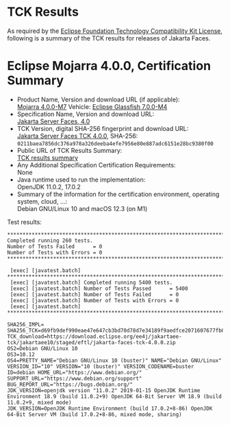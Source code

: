 TCK Results
===========

As required by the
[Eclipse Foundation Technology Compatibility Kit License](https://www.eclipse.org/legal/tck.php),
following is a summary of the TCK results for releases of Jakarta Faces.

# Eclipse Mojarra 4.0.0, Certification Summary

- Product Name, Version and download URL (if applicable): <br/>
  [Mojarra 4.0.0-M7](https://github.com/eclipse-ee4j/mojarra/releases/download/4.0.0-M7-RELEASE/jakarta.faces-4.0.0-M7.jar)
  Vehicle: [Eclipse Glassfish 7.0.0-M4](https://repo1.maven.org/maven2/org/glassfish/main/distributions/glassfish/7.0.0-M4/glassfish-7.0.0-M4.zip)
- Specification Name, Version and download URL: <br/>
  [Jakarta Server Faces, 4.0](https://jakarta.ee/specifications/faces/4.0)
- TCK Version, digital SHA-256 fingerprint and download URL: <br/>
  [Jakarta Server Faces TCK 4.0.0](https://download.eclipse.org/ee4j/jakartaee-tck/jakartaee10/staged/eftl/jakarta-faces-tck-4.0.0.zip), SHA-256: `0211baea7856dc376a978a326deeba4efe7956e80e887adc6151e28bc9380f00`
- Public URL of TCK Results Summary: <br/>
  [TCK results summary](TCK-Results.html)
- Any Additional Specification Certification Requirements: <br/>
  None
- Java runtime used to run the implementation: <br/>
  OpenJDK 11.0.2, 17.0.2
- Summary of the information for the certification environment, operating system, cloud, ...: <br/>
  Debian GNU/Linux 10 and macOS 12.3 (on M1)

Test results:

```
********************************************************************************
Completed running 260 tests.
Number of Tests Failed      = 0
Number of Tests with Errors = 0
********************************************************************************

 [exec] [javatest.batch] ********************************************************************************
 [exec] [javatest.batch] Completed running 5400 tests.
 [exec] [javatest.batch] Number of Tests Passed      = 5400
 [exec] [javatest.batch] Number of Tests Failed      = 0
 [exec] [javatest.batch] Number of Tests with Errors = 0
 [exec] [javatest.batch] ********************************************************************************

SHA256_IMPL=
SHA256_TCK=d69fb9def990eae47e647cb3bd70d78d7e34189f9aedfce2071607677fb02e4f
TCK_download=https://download.eclipse.org/ee4j/jakartaee-tck/jakartaee10/staged/eftl/jakarta-faces-tck-4.0.0.zip
OS2=Debian GNU/Linux 10
OS3=10.12
OS4=PRETTY_NAME="Debian GNU/Linux 10 (buster)" NAME="Debian GNU/Linux" VERSION_ID="10" VERSION="10 (buster)" VERSION_CODENAME=buster ID=debian HOME_URL="https://www.debian.org/" SUPPORT_URL="https://www.debian.org/support" BUG_REPORT_URL="https://bugs.debian.org/"
JDK_VERSION=openjdk version "11.0.2" 2019-01-15 OpenJDK Runtime Environment 18.9 (build 11.0.2+9) OpenJDK 64-Bit Server VM 18.9 (build 11.0.2+9, mixed mode)
JDK_VERSION=OpenJDK Runtime Environment (build 17.0.2+8-86) OpenJDK 64-Bit Server VM (build 17.0.2+8-86, mixed mode, sharing)
```
